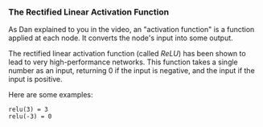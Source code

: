 ### The Rectified Linear Activation Function

As Dan explained to you in the video, an "activation function" is a function applied at each node. It converts the node's input into some output.

The rectified linear activation function (called *ReLU*) has been shown to lead to very high-performance networks. This function takes a single number as an input, returning 0 if the input is negative, and the input if the input is positive.

Here are some examples:
```
relu(3) = 3
relu(-3) = 0
```